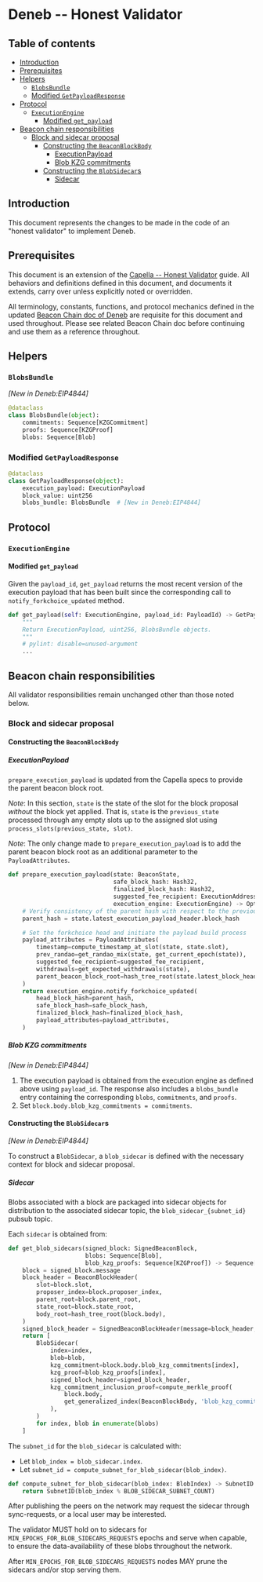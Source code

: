# Deneb -- Honest Validator

## Table of contents

<!-- TOC -->
<!-- START doctoc generated TOC please keep comment here to allow auto update -->
<!-- DON'T EDIT THIS SECTION, INSTEAD RE-RUN doctoc TO UPDATE -->

- [Introduction](#introduction)
- [Prerequisites](#prerequisites)
- [Helpers](#helpers)
  - [`BlobsBundle`](#blobsbundle)
  - [Modified `GetPayloadResponse`](#modified-getpayloadresponse)
- [Protocol](#protocol)
  - [`ExecutionEngine`](#executionengine)
    - [Modified `get_payload`](#modified-get_payload)
- [Beacon chain responsibilities](#beacon-chain-responsibilities)
  - [Block and sidecar proposal](#block-and-sidecar-proposal)
    - [Constructing the `BeaconBlockBody`](#constructing-the-beaconblockbody)
      - [ExecutionPayload](#executionpayload)
      - [Blob KZG commitments](#blob-kzg-commitments)
    - [Constructing the `BlobSidecar`s](#constructing-the-blobsidecars)
      - [Sidecar](#sidecar)

<!-- END doctoc generated TOC please keep comment here to allow auto update -->
<!-- /TOC -->

## Introduction

This document represents the changes to be made in the code of an "honest validator" to implement Deneb.

## Prerequisites

This document is an extension of the [Capella -- Honest Validator](../capella/validator.md) guide.
All behaviors and definitions defined in this document, and documents it extends, carry over unless explicitly noted or overridden.

All terminology, constants, functions, and protocol mechanics defined in the updated [Beacon Chain doc of Deneb](./beacon-chain.md) are requisite for this document and used throughout.
Please see related Beacon Chain doc before continuing and use them as a reference throughout.

## Helpers

### `BlobsBundle`

*[New in Deneb:EIP4844]*

```python
@dataclass
class BlobsBundle(object):
    commitments: Sequence[KZGCommitment]
    proofs: Sequence[KZGProof]
    blobs: Sequence[Blob]
```

### Modified `GetPayloadResponse`

```python
@dataclass
class GetPayloadResponse(object):
    execution_payload: ExecutionPayload
    block_value: uint256
    blobs_bundle: BlobsBundle  # [New in Deneb:EIP4844]
```

## Protocol

### `ExecutionEngine`

#### Modified `get_payload`

Given the `payload_id`, `get_payload` returns the most recent version of the execution payload that
has been built since the corresponding call to `notify_forkchoice_updated` method.

```python
def get_payload(self: ExecutionEngine, payload_id: PayloadId) -> GetPayloadResponse:
    """
    Return ExecutionPayload, uint256, BlobsBundle objects.
    """
    # pylint: disable=unused-argument
    ...
```

## Beacon chain responsibilities

All validator responsibilities remain unchanged other than those noted below.

### Block and sidecar proposal

#### Constructing the `BeaconBlockBody`

##### ExecutionPayload

`prepare_execution_payload` is updated from the Capella specs to provide the parent beacon block root.

*Note*: In this section, `state` is the state of the slot for the block proposal _without_ the block yet applied.
That is, `state` is the `previous_state` processed through any empty slots up to the assigned slot using `process_slots(previous_state, slot)`.

*Note*: The only change made to `prepare_execution_payload` is to add the parent beacon block root as an additional
parameter to the `PayloadAttributes`.

```python
def prepare_execution_payload(state: BeaconState,
                              safe_block_hash: Hash32,
                              finalized_block_hash: Hash32,
                              suggested_fee_recipient: ExecutionAddress,
                              execution_engine: ExecutionEngine) -> Optional[PayloadId]:
    # Verify consistency of the parent hash with respect to the previous execution payload header
    parent_hash = state.latest_execution_payload_header.block_hash

    # Set the forkchoice head and initiate the payload build process
    payload_attributes = PayloadAttributes(
        timestamp=compute_timestamp_at_slot(state, state.slot),
        prev_randao=get_randao_mix(state, get_current_epoch(state)),
        suggested_fee_recipient=suggested_fee_recipient,
        withdrawals=get_expected_withdrawals(state),
        parent_beacon_block_root=hash_tree_root(state.latest_block_header),  # [New in Deneb:EIP4788]
    )
    return execution_engine.notify_forkchoice_updated(
        head_block_hash=parent_hash,
        safe_block_hash=safe_block_hash,
        finalized_block_hash=finalized_block_hash,
        payload_attributes=payload_attributes,
    )
```

##### Blob KZG commitments

*[New in Deneb:EIP4844]*

1. The execution payload is obtained from the execution engine as defined above using `payload_id`. The response also includes a `blobs_bundle` entry containing the corresponding `blobs`, `commitments`, and `proofs`.
2. Set `block.body.blob_kzg_commitments = commitments`.

#### Constructing the `BlobSidecar`s

*[New in Deneb:EIP4844]*

To construct a `BlobSidecar`, a `blob_sidecar` is defined with the necessary context for block and sidecar proposal.

##### Sidecar

Blobs associated with a block are packaged into sidecar objects for distribution to the associated sidecar topic, the `blob_sidecar_{subnet_id}` pubsub topic.

Each `sidecar` is obtained from:
```python
def get_blob_sidecars(signed_block: SignedBeaconBlock,
                      blobs: Sequence[Blob],
                      blob_kzg_proofs: Sequence[KZGProof]) -> Sequence[BlobSidecar]:
    block = signed_block.message
    block_header = BeaconBlockHeader(
        slot=block.slot,
        proposer_index=block.proposer_index,
        parent_root=block.parent_root,
        state_root=block.state_root,
        body_root=hash_tree_root(block.body),
    )
    signed_block_header = SignedBeaconBlockHeader(message=block_header, signature=signed_block.signature)
    return [
        BlobSidecar(
            index=index,
            blob=blob,
            kzg_commitment=block.body.blob_kzg_commitments[index],
            kzg_proof=blob_kzg_proofs[index],
            signed_block_header=signed_block_header,
            kzg_commitment_inclusion_proof=compute_merkle_proof(
                block.body,
                get_generalized_index(BeaconBlockBody, 'blob_kzg_commitments', index),
            ),
        )
        for index, blob in enumerate(blobs)
    ]
```

The `subnet_id` for the `blob_sidecar` is calculated with:
- Let `blob_index = blob_sidecar.index`.
- Let `subnet_id = compute_subnet_for_blob_sidecar(blob_index)`.

```python
def compute_subnet_for_blob_sidecar(blob_index: BlobIndex) -> SubnetID:
    return SubnetID(blob_index % BLOB_SIDECAR_SUBNET_COUNT)
```

After publishing the peers on the network may request the sidecar through sync-requests, or a local user may be interested.

The validator MUST hold on to sidecars for `MIN_EPOCHS_FOR_BLOB_SIDECARS_REQUESTS` epochs and serve when capable,
to ensure the data-availability of these blobs throughout the network.

After `MIN_EPOCHS_FOR_BLOB_SIDECARS_REQUESTS` nodes MAY prune the sidecars and/or stop serving them.
